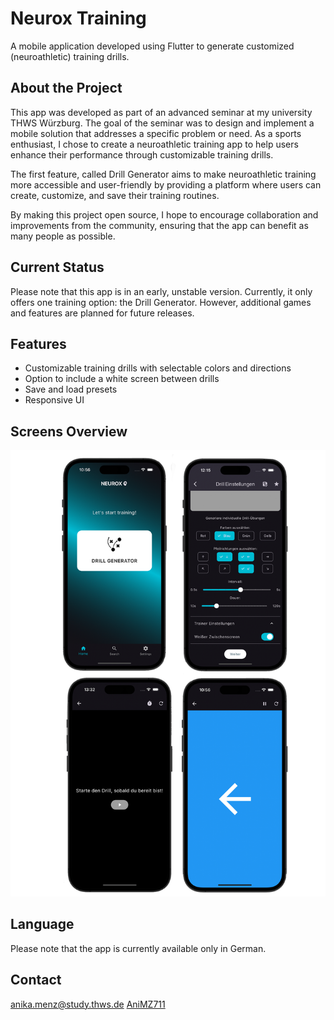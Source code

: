 # Neurox Training

A mobile application developed using Flutter to generate customized (neuroathletic) training drills.

## About the Project

This app was developed as part of an advanced seminar at my university THWS Würzburg. The goal of the seminar was to design and implement a mobile solution that addresses a specific problem or need. As a sports enthusiast, I chose to create a neuroathletic training app to help users enhance their performance through customizable training drills.

The first feature, called Drill Generator aims to make neuroathletic training more accessible and user-friendly by providing a platform where users can create, customize, and save their training routines.

By making this project open source, I hope to encourage collaboration and improvements from the community, ensuring that the app can benefit as many people as possible.

## Current Status

Please note that this app is in an early, unstable version. Currently, it only offers one training option: the Drill Generator. However, additional games and features are planned for future releases.

## Features

- Customizable training drills with selectable colors and directions
- Option to include a white screen between drills
- Save and load presets
- Responsive UI

## Screens Overview

![UI](Screens.png)

## Language

Please note that the app is currently available only in German.


## Contact

[anika.menz@study.thws.de](mailto:anika.menz@study.thws.de)
[AniMZ711](https://github.com/AniMZ711)

